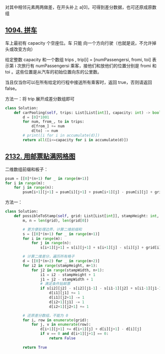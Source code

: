 

对其中相邻元素两两做差，在开头补上 a[0]，可得到差分数据，也可还原成原数组


## [1094. 拼车](https://leetcode.cn/problems/car-pooling/)

车上最初有 capacity 个空座位。车 只能 向一个方向行驶（也就是说，不允许掉头或改变方向）

给定整数 capacity 和一个数组 trips ,  trip[i] = [numPassengersi, fromi, toi] 表示第 i 次旅行有 numPassengersi 乘客，接他们和放他们的位置分别是 fromi 和 toi 。这些位置是从汽车的初始位置向东的公里数。

当且仅当你可以在所有给定的行程中接送所有乘客时，返回 true，否则请返回 false。

方法一：将 trip 展开成差分数组即可

```python
class Solution:
    def carPooling(self, trips: List[List[int]], capacity: int) -> bool:
        d = [0]*1001
        for num, from_, to in trips:
            d[from_] += num
            d[to] -= num
        # print([i for i in accumulate(d)])
        return all([i<=capacity for i in accumulate(d)])
```

## [2132. 用邮票贴满网格图](https://leetcode.cn/problems/stamping-the-grid/)

二维数组前缀和板子：

```python
psum = [[0]*(n+1) for _ in range(m+1)]
for i in range(m):
    for j in range(n):
        psum[i+1][j+1] = psum[i][j+1] + psum[i+1][j] - psum[i][j] + grid[i][j]
```


方法一：

```python
class Solution:
    def possibleToStamp(self, grid: List[List[int]], stampHeight: int, stampWidth: int) -> bool:
        m, n = len(grid), len(grid[0])

        # 更方便处理边界，计算二维前缀和
        s = [[0]*(n+1) for _ in range(m+1)]
        for i in range(m):
            for j in range(n):
                s[i+1][j+1] = s[i][j+1] + s[i+1][j] - s[i][j] + grid[i][j]

        # 计算二维差分，遍历所有格子
        d = [[0]*(n+2) for _ in range(m+2)]
        for i2 in range(stampHeight, m+1):
            for j2 in range(stampWidth, n+1):
                i1 = i2 - stampHeight + 1
                j1 = j2 - stampWidth + 1
                # 满足条件贴邮票
                if s[i2][j2] - s[i2][j1-1] - s[i1-1][j2] + s[i1-1][j1-1] == 0:
                    d[i1][j1] += 1
                    d[i1][j2+1] -= 1
                    d[i2+1][j1] -= 1
                    d[i2+1][j2+1] += 1

        # 还原差分数组，不能为 0
        for i, row in enumerate(grid):
            for j, v in enumerate(row):
                d[i+1][j+1] += d[i+1][j] + d[i][j+1] - d[i][j]
                if v == 0 and d[i+1][j+1] == 0:
                    return False
        
        return True
```


